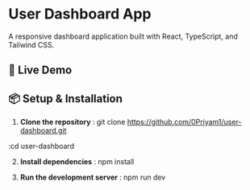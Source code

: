 # User Dashboard App

A responsive dashboard application built with React, TypeScript, and Tailwind CSS.

## 🚀 Live Demo

[**Live URL**]:-https://user-dashboard-assign.vercel.app/

## 📦 Setup & Installation

1. **Clone the repository**
  : git clone https://github.com/0Priyam1/user-dashboard.git

  :cd user-dashboard

2. **Install dependencies**
  : npm install

3. **Run the development server**
  : npm run dev
   

